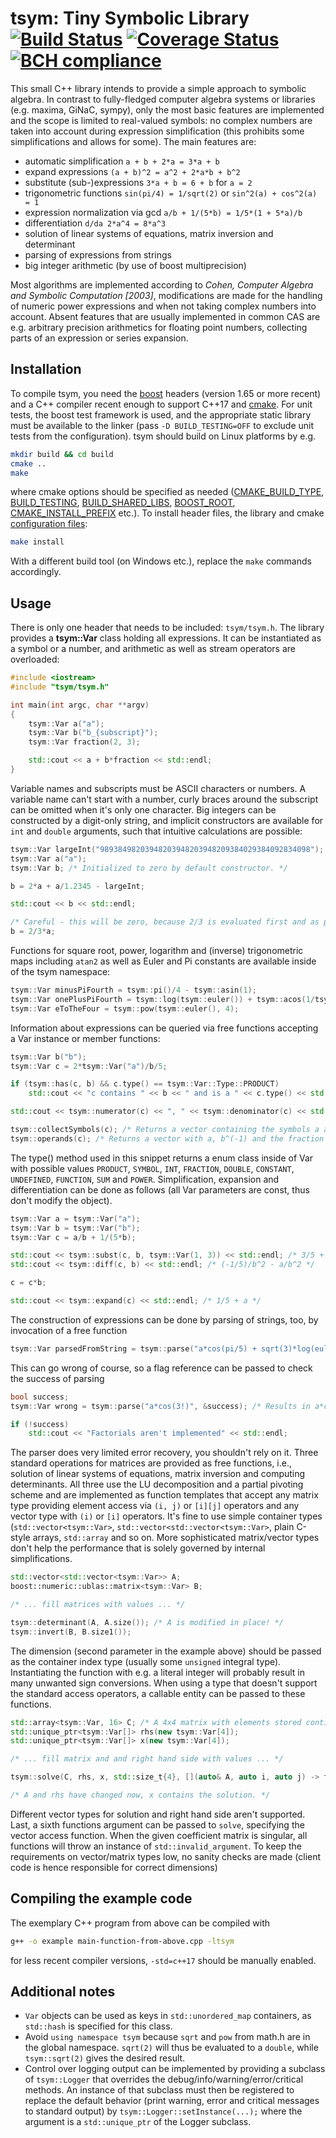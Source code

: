 
# tsym: Tiny Symbolic Library [![Build Status](https://travis-ci.org/lubgr/tsym.svg?branch=develop)](https://travis-ci.org/lubgr/tsym) [![Coverage Status](https://coveralls.io/repos/github/lubgr/tsym/badge.svg?branch=develop)](https://coveralls.io/github/lubgr/tsym?branch=develop) [![BCH compliance](https://bettercodehub.com/edge/badge/lubgr/tsym?branch=develop)](https://bettercodehub.com/results/lubgr/tsym)

This small C++ library intends to provide a simple approach to symbolic algebra. In contrast to
fully-fledged computer algebra systems or libraries (e.g. maxima, GiNaC, sympy), only the most basic
features are implemented and the scope is limited to real-valued symbols: no complex numbers are
taken into account during expression simplification (this prohibits some simplifications and allows
for some). The main features are:

* automatic simplification `a + b + 2*a = 3*a + b`
* expand expressions `(a + b)^2 = a^2 + 2*a*b + b^2`
* substitute (sub-)expressions `3*a + b = 6 + b` for `a = 2`
* trigonometric functions `sin(pi/4) = 1/sqrt(2)` or `sin^2(a) + cos^2(a) = 1`
* expression normalization via gcd `a/b + 1/(5*b) = 1/5*(1 + 5*a)/b`
* differentiation `d/da 2*a^4 = 8*a^3`
* solution of linear systems of equations, matrix inversion and determinant
* parsing of expressions from strings
* big integer arithmetic (by use of boost multiprecision)

Most algorithms are implemented according to _Cohen, Computer Algebra and Symbolic Computation
[2003]_, modifications are made for the handling of numeric power expressions and when not taking
complex numbers into account. Absent features that are usually implemented in common CAS are e.g.
arbitrary precision arithmetics for floating point numbers, collecting parts of an expression or
series expansion.

Installation
------------
To compile tsym, you need the [boost](https://boost.org) headers (version 1.65 or more recent) and a
C++ compiler recent enough to support C++17 and [cmake](https://cmake.org). For unit tests, the
boost test framework is used, and the appropriate static library must be available to the linker
(pass `-D BUILD_TESTING=OFF` to exclude unit tests from the configuration). tsym should build on
Linux platforms by e.g.
```bash
mkdir build && cd build
cmake ..
make
```
where cmake options should be specified as needed
([CMAKE_BUILD_TYPE](https://cmake.org/cmake/help/latest/variable/CMAKE_BUILD_TYPE.html),
[BUILD_TESTING](https://cmake.org/cmake/help/latest/module/CTest.html),
[BUILD_SHARED_LIBS](https://cmake.org/cmake/help/latest/variable/BUILD_SHARED_LIBS.html),
[BOOST_ROOT](https://cmake.org/cmake/help/latest/module/FindBoost.html),
[CMAKE_INSTALL_PREFIX](https://cmake.org/cmake/help/latest/variable/CMAKE_INSTALL_PREFIX.html)
etc.). To install header files, the library and cmake
[configuration files](https://cmake.org/cmake/help/latest/manual/cmake-packages.7.html#config-file-packages):
```bash
make install
```
With a different build tool (on Windows etc.), replace the `make` commands accordingly.

Usage
-----
There is only one header that needs to be included: `tsym/tsym.h`. The library provides a
**tsym::Var** class holding all expressions. It can be instantiated as a symbol or a number, and
arithmetic as well as stream operators are overloaded:
```c++
#include <iostream>
#include "tsym/tsym.h"

int main(int argc, char **argv)
{
    tsym::Var a("a");
    tsym::Var b("b_{subscript}");
    tsym::Var fraction(2, 3);

    std::cout << a + b*fraction << std::endl;
}
```
Variable names and subscripts must be ASCII characters or numbers. A variable name can't start with
a number, curly braces around the subscript can be omitted when it's only one character. Big
integers can be constructed by a digit-only string, and implicit constructors are available for
`int` and `double` arguments, such that intuitive calculations are possible:
```c++
tsym::Var largeInt("98938498203948203948203948209384029384092834098");
tsym::Var a("a");
tsym::Var b; /* Initialized to zero by default constructor. */

b = 2*a + a/1.2345 - largeInt;

std::cout << b << std::endl;

/* Careful - this will be zero, because 2/3 is evaluated first and as plain integral type: */
b = 2/3*a;
```
Functions for square root, power, logarithm and (inverse) trigonometric maps including `atan2` as
well as Euler and Pi constants are available inside of the tsym namespace:
```c++
tsym::Var minusPiFourth = tsym::pi()/4 - tsym::asin(1);
tsym::Var onePlusPiFourth = tsym::log(tsym::euler()) + tsym::acos(1/tsym::sqrt(2));
tsym::Var eToTheFour = tsym::pow(tsym::euler(), 4);
```
Information about expressions can be queried via free functions accepting a Var instance or member
functions:
```c++
tsym::Var b("b");
tsym::Var c = 2*tsym::Var("a")/b/5;

if (tsym::has(c, b) && c.type() == tsym::Var::Type::PRODUCT)
    std::cout << "c contains " << b << " and is a " << c.type() << std::endl;

std::cout << tsym::numerator(c) << ", " << tsym::denominator(c) << std::endl; /* 2*a, 5*b */

tsym::collectSymbols(c); /* Returns a vector containing the symbols a and b. */
tsym::operands(c); /* Returns a vector with a, b^(-1) and the fraction 2/5. */
```
The type() method used in this snippet returns a enum class inside of Var with possible values
`PRODUCT`, `SYMBOL`, `INT`, `FRACTION`, `DOUBLE`, `CONSTANT`, `UNDEFINED`, `FUNCTION`, `SUM` and
`POWER`. Simplification, expansion and differentiation can be done as follows (all Var parameters
are const, thus don't modify the object).
```c++
tsym::Var a = tsym::Var("a");
tsym::Var b = tsym::Var("b");
tsym::Var c = a/b + 1/(5*b);

std::cout << tsym::subst(c, b, tsym::Var(1, 3)) << std::endl; /* 3/5 + 3a */
std::cout << tsym::diff(c, b) << std::endl; /* (-1/5)/b^2 - a/b^2 */

c = c*b;

std::cout << tsym::expand(c) << std::endl; /* 1/5 + a */
```
The construction of expressions can be done by parsing of strings, too, by invocation of a free
function
```c++
tsym::Var parsedFromString = tsym::parse("a*cos(pi/5) + sqrt(3)*log(euler)");
```
This can go wrong of course, so a flag reference can be passed to check the success of parsing
```c++
bool success;
tsym::Var wrong = tsym::parse("a*cos(3!)", &success); /* Results in a*cos, where "cos" is a variable. */

if (!success)
    std::cout << "Factorials aren't implemented" << std::endl;
```
The parser does very limited error recovery, you shouldn't rely on it. Three standard operations
for matrices are provided as free functions, i.e., solution of linear systems of equations, matrix
inversion and computing determinants. All three use the LU decomposition and a partial pivoting
scheme and are implemented as function templates that accept any matrix type providing element
access via `(i, j)` or `[i][j]` operators and any vector type with `(i)` or `[i]` operators. It's
fine to use simple container types (`std::vector<tsym::Var>`, `std::vector<std::vector<tsym::Var>`,
plain C-style arrays, `std::array` and so on. More sophisticated matrix/vector types don't help the
performance that is solely governed by internal simplifications.
```c++
std::vector<std::vector<tsym::Var>> A;
boost::numeric::ublas::matrix<tsym::Var> B;

/* ... fill matrices with values ... */

tsym::determinant(A, A.size()); /* A is modified in place! */
tsym::invert(B, B.size1());
```
The dimension (second parameter in the example above) should be passed as the container index type
(usually some `unsigned` integral type). Instantiating the function with e.g. a literal integer
will probably result in many unwanted sign conversions. When using a type that doesn't support the
standard access operators, a callable entity can be passed to these functions.
```c++
std::array<tsym::Var, 16> C; /* A 4x4 matrix with elements stored contingously. */
std::unique_ptr<tsym::Var[]> rhs(new tsym::Var[4]);
std::unique_ptr<tsym::Var[]> x(new tsym::Var[4]);

/* ... fill matrix and and right hand side with values ... */

tsym::solve(C, rhs, x, std::size_t{4}, [](auto& A, auto i, auto j) -> tsym::Var& { return A[4u*i + j]; });

/* A and rhs have changed now, x contains the solution. */
```
Different vector types for solution and right hand side aren't supported. Last, a sixth functions
argument can be passed to `solve`, specifying the vector access function. When the given coefficient
matrix is singular, all functions will throw an instance of `std::invalid_argument`. To keep the
requirements on vector/matrix types low, no sanity checks are made (client code is hence responsible
for correct dimensions)

Compiling the example code
--------------------------

The exemplary C++ program from above can be compiled with
```bash
g++ -o example main-function-from-above.cpp -ltsym
```
for less recent compiler versions, `-std=c++17` should be manually enabled.

Additional notes
----------------
* `Var` objects can be used as keys in `std::unordered_map` containers, as `std::hash` is specified
  for this class.
* Avoid `using namespace tsym` because `sqrt` and `pow` from math.h are in the global namespace.
  `sqrt(2)` will thus be evaluated to a `double`, while `tsym::sqrt(2)` gives the desired result.
* Control over logging output can be implemented by providing a subclass of `tsym::Logger` that
  overrides the debug/info/warning/error/critical methods. An instance of that subclass must then be
  registered to replace the default behavior (print warning, error and critical messages to standard
  output) by `tsym::Logger::setInstance(...);` where the argument is a `std::unique_ptr` of the
  Logger subclass.
